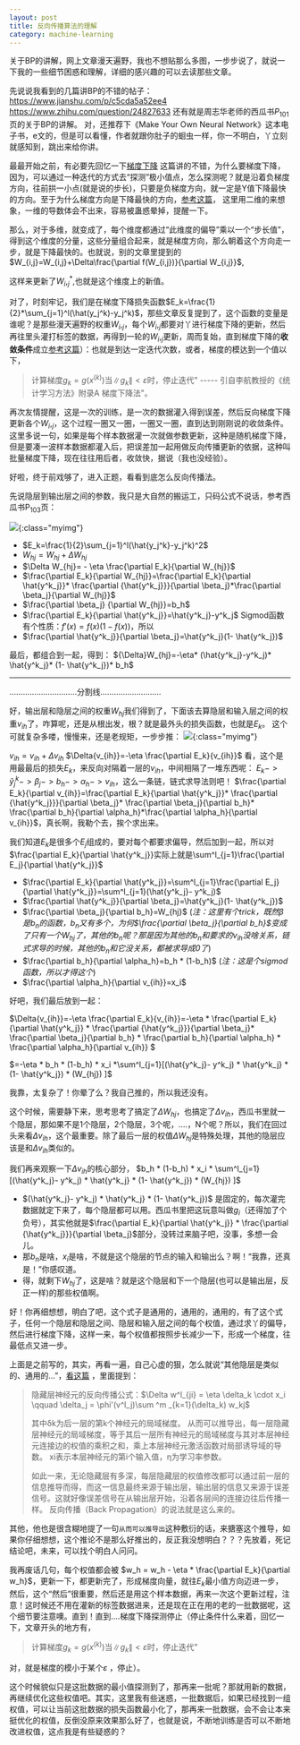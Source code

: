 ```yaml
---
layout: post
title: 反向传播算法的理解
category: machine-learning
---
```


关于BP的讲解，网上文章漫天遍野，我也不想贴那么多图，一步步说了，就说一下我的一些细节困惑和理解，详细的感兴趣的可以去读那些文章。

先说说我看到的几篇讲BP的不错的帖子：
<https://www.jianshu.com/p/c5cda5a52ee4>
<https://www.zhihu.com/question/24827633>
还有就是周志华老师的西瓜书$P_{101}$页的关于BP的讲解。
对，还推荐下《Make Your Own Neural Network》这本电子书，e文的，但是可以看懂，作者就跟你肚子的蛔虫一样，你一不明白，丫立刻就感知到，跳出来给你讲。

最最开始之前，有必要先回忆一下[梯度下降](http://blog.csdn.net/xiazdong/article/details/7950084)
这篇讲的不错，为什么要梯度下降，因为，可以通过一种迭代的方式去“探测”极小值点，怎么探测呢？就是沿着负梯度方向，往前拱一小点(就是说的步长)，只要是负梯度方向，就一定是Y值下降最快的方向。至于为什么梯度方向是下降最快的方向，[参考这篇](https://zhuanlan.zhihu.com/p/24913912)， 这里用二维的来想象，一维的导数体会不出来，容易被蛊惑晕掉，提醒一下。

那么，对于多维，就变成了，每个维度都通过“此维度的偏导”乘以一个“步长值”，得到这个维度的分量，这些分量组合起来，就是梯度方向，那么朝着这个方向走一步，就是下降最快的。也就说，别的文章里提到的$W_{i,j}=W_{i,j}+\Delta\frac{\partial f(W_{i,j})}{\partial W_{i,j}}$, 



这样来更新了$W_i,_j^*$,也就是这个维度上的新值。

对了，时刻牢记，我们是在梯度下降损失函数$E_k=\frac{1}{2}*\sum_{j=1}^l(\hat(y_j^k)-y_j^k)$，那些文章反复提到了，这个函数的变量是谁呢？是那些漫天遍野的权重$W_i,_j$，每个$W_i,_j$都要对丫进行梯度下降的更新，然后再往里头灌打标签的数据，再得到一轮的$W_i,_j$更新，周而复始，直到梯度下降的**收敛条件**成立[参考这篇](http://blog.csdn.net/hyg1985/article/details/42556847)）：也就是到达一定迭代次数，或者，梯度的模达到一个值以下，
>计算梯度$g_k=g(x^{(k)})$当$\|g_k\|<\varepsilon$时，停止迭代"
----- 引自李航教授的《统计学习方法》附录A 梯度下降法"。

再次友情提醒，这是一次的训练，是一次的数据灌入得到误差，然后反向梯度下降更新各个$W_i,_j$，这个过程一圈又一圈，一圈又一圈，直到达到刚刚说的收敛条件。
    这里多说一句，如果是每个样本数据灌一次就做参数更新，这种是随机梯度下降，但是要凑一波样本数据都灌入后，把误差加一起用做反向传播更新的依据，这种叫批量梯度下降，现在往往用后者，收敛快，据说（我也没经验）。

好啦，终于前戏够了，进入正题，看看到底怎么反向传播法。

先说隐层到输出层之间的参数，我只是大自然的搬运工，只码公式不说话，参考西瓜书P$_{103}$页：

![](/images/nn-bp1.jpg){:class="myimg"}

- $E_k=\frac{1}{2}\sum_{j=1}^l(\hat{y_j^k}-y_j^k)^2$
- $W_{hj}= W_{hj} + \Delta{W_{hj}}$
- $\Delta W_{hj}= - \eta \frac{\partial E_k}{\partial W_{hj}}$
- $\frac{\partial E_k}{\partial W_{hj}}=\frac{\partial E_k}{\partial \hat{y^k_j}}* \frac{\partial {\hat{y^k_j}}}{\partial \beta_j}*\frac{\partial \beta_j}{\partial W_{hj}}$
- $\frac{\partial \beta_j} {\partial W_{hj}}=b_h$ 
- $\frac{\partial E_k}{\partial \hat{y^k_j}}=\hat{y^k_j}-y^k_j$ 
Sigmod函数有个性质：$f'(x)=f(x)(1-f(x))$，所以 
- $\frac{\partial \hat{y^k_j}}{\partial \beta_j}=\hat{y^k_j}(1- \hat{y^k_j})$

最后，都组合到一起，得到：
${\Delta}W_{hj}=-\eta* (\hat{y^k_j}-y^k_j)* \hat{y^k_j}* (1- \hat{y^k_j})* b_h$



-------------------------------------------------------------------------------
..............................分割线...........................

好，输出层和隐层之间的权重$W_{hj}$我们得到了，下面该去算隐层和输入层之间的权重$v_{ih}$了，咋算呢，还是从根出发，根？就是最外头的损失函数，也就是$E_k$。
这个可就复杂多喽，慢慢来，还是老规矩，一步步推：
![](/images/nn-bp2.jpg){:class="myimg"}

$v_{ih}= v_{ih} + \Delta{v_{ih}}$
$\Delta{v_{ih}}=-\eta \frac{\partial E_k}{v_{ih}}$
看，这个是用最最后的损失$E_k$，来反向对隔着一层的$v_{ih}$，中间相隔了一堆东西呢：
$E_k->\hat{y}^k_j->\beta_j->b_h->\alpha_h->v_{ih}$，这么一条链，链式求导法则吧！
$\frac{\partial E_k}{\partial v_{ih}}=\frac{\partial E_k}{\partial \hat{y^k_j}}* \frac{\partial {\hat{y^k_j}}}{\partial \beta_j}* \frac{\partial \beta_j}{\partial b_h}* \frac{\partial b_h}{\partial \alpha_h}*\frac{\partial \alpha_h}{\partial v_{ih}}$，真长啊，我勒个去，挨个求出来。

我们知道$E_k$是很多个$E_j$组成的，要对每个都要求偏导，然后加到一起，所以对
$\frac{\partial E_k}{\partial \hat{y^k_j}}实际上就是\sum^l_{j=1}\frac{\partial E_j}{\partial \hat{y^k_j}}$
- $\frac{\partial E_k}{\partial \hat{y^k_j}}=\sum^l_{j=1}\frac{\partial E_j}{\partial \hat{y^k_j}}=\sum^l_{j=1}(\hat{y^k_j}- y^k_j)$
- $\frac{\partial \hat{y^k_j}}{\partial \beta_j}=\hat{y^k_j}(1- \hat{y^k_j})$
- $\frac{\partial \beta_j}{\partial b_h}=W_{hj}$ 
(*注：这里有个trick，既然$\beta$是$b_n$的函数，$b_n$又有多个，为何$\frac{\partial \beta_j}{\partial b_h}$变成了只有一个$W_{hj}$了，其他的$b_n$呢？那是因为其他的$b_n$和要求的$v_{ih}$没啥关系，链式求导的时候，其他的$b_n$和它没关系，都被求导成0了*)
- $\frac{\partial b_h}{\partial \alpha_h}=b_h * (1-b_h)$
 (*注：这是个sigmod函数，所以才得这个*)
- $\frac{\partial \alpha_h}{\partial v_{ih}}=x_i$

好吧，我们最后放到一起：

$\Delta{v_{ih}}=-\eta \frac{\partial E_k}{v_{ih}}=-\eta * \frac{\partial E_k}{\partial \hat{y^k_j}} * \frac{\partial {\hat{y^k_j}}}{\partial \beta_j}* \frac{\partial \beta_j}{\partial b_h} * \frac{\partial b_h}{\partial \alpha_h} * \frac{\partial \alpha_h}{\partial v_{ih}} $

$=-\eta *   b_h * (1-b_h) * x_i *\sum^l_{j=1}[(\hat{y^k_j}- y^k_j) * \hat{y^k_j} * (1- \hat{y^k_j}) * (W_{hj}) ]$

我靠，太复杂了！你晕了么？我自己推的，所以我还没有。

这个时候，需要静下来，思考思考了搞定了${\Delta}W_{hj}$，也搞定了$\Delta{v_{ih}}$，西瓜书里就一个隐层，那如果不是1个隐层，2个隐层，3个呢，....，N个呢？所以，我们在回过头来看$\Delta{v_{ih}}$，这个最重要。除了最后一层的权值${\Delta}W_{hj}$是特殊处理，其他的隐层应该是和$\Delta{v_{ih}}$类似的。

我们再来观察一下$\Delta{v_{ih}}$的核心部分，
$b_h * (1-b_h) * x_i * \sum^l_{j=1}[(\hat{y^k_j}- y^k_j) * \hat{y^k_j} * (1- \hat{y^k_j}) * (W_{hj}) ]$

- $(\hat{y^k_j}- y^k_j) * \hat{y^k_j} * (1- \hat{y^k_j})$ 是固定的，每次灌完数据就定下来了，每个隐层都可以用。西瓜书里把这玩意叫做$g_i$（还得加了个负号），其实他就是$\frac{\partial E_k}{\partial \hat{y^k_j}} * \frac{\partial {\hat{y^k_j}}}{\partial \beta_j}$部分，没转过来脑子吧，没事，多想一会儿。
- 那$b_n$是啥，$x_i$是啥，不就是这个隐层的节点的输入和输出么？啊！“我靠，还真是！”你感叹道。
- 得，就剩下$W_{hj}$了，这是啥？就是这个隐层和下一个隐层(也可以是输出层，反正一样)的那些权值啊。

好！你再细想想，明白了吧，这个式子是通用的，通用的，通用的，有了这个式子，任何一个隐层和隐层之间、隐层和输入层之间的每个权值，通过求丫的偏导，然后进行梯度下降，这样一来，每个权值都按照步长减少一下，形成一个梯度，往最低点又进一步。

上面是之前写的，其实，再看一遍，自己心虚的狠，怎么就说“其他隐层是类似的、通用的...”，[看这篇](http://blog.csdn.net/qq_32611933/article/details/51612102) ，里面提到：
>隐藏层神经元的反向传播公式：$\Delta w^l_{ji} = \eta \delta_k \cdot x_i \qquad \delta_j = \phi'(v^l_j)\sum ^m _{k=1}(\delta_k) w_kj$ 
>
>其中δk为后一层的第k个神经元的局域梯度。
>从而可以推导出，每一层隐藏层神经元的局域梯度，等于其后一层所有神经元的局域梯度与其对本层神经元连接边的权值的乘积之和，乘上本层神经元激活函数对局部诱导域的导数。 
>xi表示本层神经元的第i个输入值，η为学习率参数。
>
>如此一来，无论隐藏层有多深，每层隐藏层的权值修改都可以通过前一层的信息推导而得，而这一信息最终来源于输出层，输出层的信息又来源于误差信号。这就好像误差信号在从输出层开始，沿着各层间的连接边往后传播一样。 
>反向传播（Back Propagation）的说法就是这么来的。

其他，他也是很含糊地提了一句`从而可以推导出`这种敷衍的话，来搪塞这个推导，如果你仔细想想，这个推论不是那么好推出的，反正我没想明白？？？先放着，死记结论吧，未来，可以找个明白人问问。

我再废话几句，每个权值都会被 $w_h = w_h - \eta * \frac{\partial E_k}{\partial w_h}$，更新一下，都更新完了，形成梯度向量，就往$E_k$最小值方向迈进一步，然后，这个“然后”很重要，然后还是用这个样本数据，再来一次这个更新过程，注意！这时候还不用在灌新的标签数据进来，还是现在正在用的老的一批数据呢，这个细节要注意噢。直到！直到....梯度下降探测停止（停止条件什么来着，回忆一下，文章开头的地方有，
>计算梯度$g_k=g(x^{(k)})$当$\|g_k\|<\varepsilon$时，停止迭代"

对，就是梯度的模小于某个$\varepsilon$ ，停止）。

这个时候貌似只是这批数据的最小值探测到了，那再来一批呢？那就用新的数据，再继续优化这些权值吧。其实，这里我有些迷惑，一批数据后，如果已经找到一组权值，可以让当前这批数据的损失函数最小化了，那再来一批数据，会不会让本来挺优化的权值，反倒没原来效果那么好了，也就是说，不断地训练是否可以不断地改进权值，这点我是有些疑惑的？

